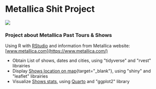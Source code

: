 # Metallica Shit Project

![](https://upload.wikimedia.org/wikipedia/commons/e/ea/Metallica_wordmark.svg)

### Project about Metallica Past Tours & Shows

Using R with [RStudio](https://posit.co/download/rstudio-desktop/) and information from Metallica website: [www.metallica.com](https://www.metallica.com/)

-   Obtain List of shows, dates and cities, using "tidyverse" and "rvest" librairies
-   Display [Shows location on map](https://llangevin.shinyapps.io/met_shows_city_stats_-_to_publish/){target="_blank"}, using "shiny" and "leaflet" librairies
-   Visualize [Shows stats](https://github.com/llangevin/Metallica/blob/main/quarto/Metallica_Shows_Stats/Metallica_Shows_Stats.md), using [Quarto](https://quarto.org/docs/tools/rstudio.html) and "ggplot2" library
